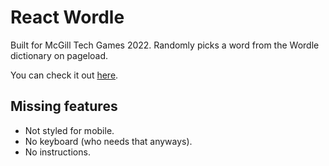 # React Wordle
Built for McGill Tech Games 2022. Randomly picks a word from the Wordle dictionary on pageload.

You can check it out [here](https://wordle-reactjs.herokuapp.com).

## Missing features
 - Not styled for mobile.
 - No keyboard (who needs that anyways).
 - No instructions.